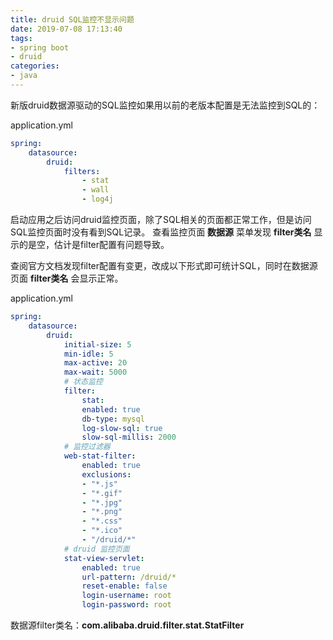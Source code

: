 ```yaml
---
title: druid SQL监控不显示问题
date: 2019-07-08 17:13:40
tags:
- spring boot
- druid
categories:
- java
---
```


新版druid数据源驱动的SQL监控如果用以前的老版本配置是无法监控到SQL的：

application.yml

```yaml
spring:
    datasource:
        druid:
            filters:
                - stat
                - wall
                - log4j
```

启动应用之后访问druid监控页面，除了SQL相关的页面都正常工作，但是访问SQL监控页面时没有看到SQL记录。
查看监控页面 **数据源** 菜单发现 **filter类名** 显示的是空，估计是filter配置有问题导致。

查阅官方文档发现filter配置有变更，改成以下形式即可统计SQL，同时在数据源页面 **filter类名** 会显示正常。

application.yml

```yaml
spring:
    datasource:
        druid:
            initial-size: 5
            min-idle: 5
            max-active: 20
            max-wait: 5000
            # 状态监控
            filter:
                stat:
                enabled: true
                db-type: mysql
                log-slow-sql: true
                slow-sql-millis: 2000
            # 监控过滤器
            web-stat-filter:
                enabled: true
                exclusions:
                - "*.js"
                - "*.gif"
                - "*.jpg"
                - "*.png"
                - "*.css"
                - "*.ico"
                - "/druid/*"
            # druid 监控页面
            stat-view-servlet:
                enabled: true
                url-pattern: /druid/*
                reset-enable: false
                login-username: root
                login-password: root
```

数据源filter类名：**com.alibaba.druid.filter.stat.StatFilter**
